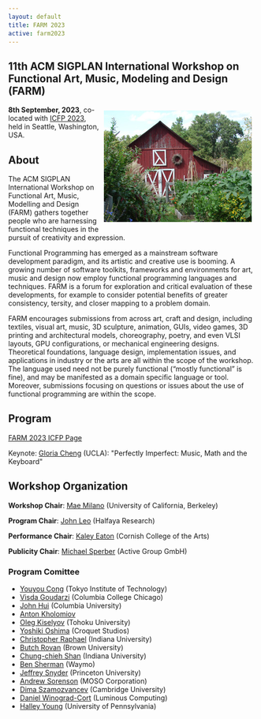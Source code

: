 ```yaml
---
layout: default
title: FARM 2023
active: farm2023
---
```


## 11th ACM SIGPLAN International Workshop on Functional Art, Music, Modeling and Design (FARM)

<img src="/files/farm-lambda-small.jpg" style="float: right; margin: 10px;" />

**8th September, 2023**, co-located with
[ICFP 2023](https://icfp23.sigplan.org/), held in Seattle, Washington, USA.

## About

The ACM SIGPLAN International Workshop on Functional Art, Music,
Modelling and Design (FARM) gathers together people who are harnessing
functional techniques in the pursuit of creativity and expression.

Functional Programming has emerged as a mainstream software
development paradigm, and its artistic and creative use is booming. A
growing number of software toolkits, frameworks and environments for
art, music and design now employ functional programming languages and
techniques. FARM is a forum for exploration and critical evaluation of
these developments, for example to consider potential benefits of
greater consistency, tersity, and closer mapping to a problem domain.

FARM encourages submissions from across art, craft and design,
including textiles, visual art, music, 3D sculpture, animation, GUIs,
video games, 3D printing and architectural models, choreography,
poetry, and even VLSI layouts, GPU configurations, or mechanical
engineering designs. Theoretical foundations, language design,
implementation issues, and applications in industry or the arts are
all within the scope of the workshop. The language used need not be
purely functional (“mostly functional” is fine), and may be manifested
as a domain specific language or tool. Moreover, submissions focusing
on questions or issues about the use of functional programming are
within the scope.

## Program

[FARM 2023 ICFP Page](https://icfp23.sigplan.org/home/farm-2023)

Keynote: [Gloria Cheng](https://schoolofmusic.ucla.edu/people/gloria-cheng/) (UCLA): 
"Perfectly Imperfect: Music, Math and the Keyboard"

## Workshop Organization

**Workshop Chair**: [Mae Milano](https://www.languagesforsyste.ms//) (University of California, Berkeley)

**Program Chair**: [John Leo](http://www.halfaya.org/leo/) (Halfaya Research)

**Performance Chair**: [Kaley Eaton](http://www.kaleylaneeaton.com/) (Cornish College of the Arts)

**Publicity Chair**: [Michael Sperber](https://www.deinprogramm.de/sperber/) (Active Group GmbH)

### Program Comittee

- [Youyou Cong](https://prg.is.titech.ac.jp/people/cong/) (Tokyo Institute of Technology)
- [Visda Goudarzi](https://www.colum.edu/academics/faculty/detail/visda-goudarzi.html) (Columbia College Chicago)
- [John Hui](https://j-hui.com/) (Columbia University)
- [Anton Kholomiov](https://github.com/anton-k)
- [Oleg Kiselyov](ttps://okmij.org/ftp/) (Tohoku University)
- [Yoshiki Oshima](https://tinlizzie.org/ohshima/) (Croquet Studios)
- [Christopher Raphael](https://luddy.indiana.edu/contact/profile/?profile_id=279) (Indiana University)
- [Butch Rovan](http://www.soundidea.org/rovan/index.html) (Brown University)
- [Chung-chieh	Shan](https://homes.luddy.indiana.edu/ccshan/) (Indiana University)
- [Ben Sherman](ttps://www.ben-sherman.net/) (Waymo)
- [Jeffrey Snyder](https://music.princeton.edu/people/jeff-snyder/) (Princeton University)
- [Andrew Sorenson](https://www.moso.com.au/) (MOSO Corporation)
- [Dima Szamozvancev](https://www.cl.cam.ac.uk/~ds709/) (Cambridge University)
- [Daniel Winograd-Cort](https://www.danwc.com/) (Luminous Computing)
- [Halley Young](https://www.cis.upenn.edu/~halleyy/) (University of Pennsylvania)
